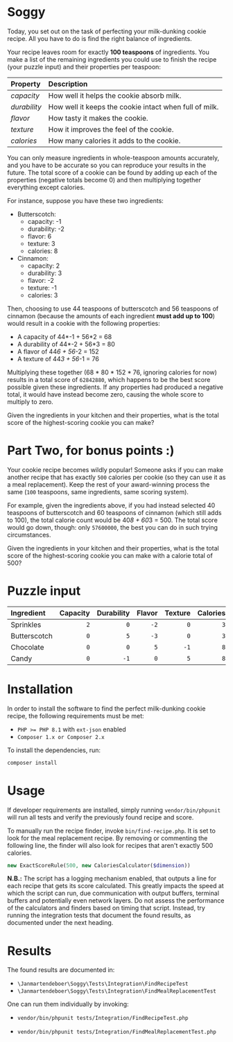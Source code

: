 # Soggy

Today, you set out on the task of perfecting your milk-dunking cookie recipe. All you have to do is find the right balance of ingredients.

Your recipe leaves room for exactly **100 teaspoons** of ingredients. You make a list of the remaining ingredients you could use to finish the recipe (your puzzle input) and their properties per teaspoon:

| Property     | Description |
|:-------------|:------------|
| *capacity*   | How well it helps the cookie absorb milk. |
| *durability* | How well it keeps the cookie intact when full of milk. |
| *flavor*     | How tasty it makes the cookie. |
| *texture*    | How it improves the feel of the cookie. |
| *calories*   | How many calories it adds to the cookie. |

You can only measure ingredients in whole-teaspoon amounts accurately, and you have to be accurate so you can reproduce your results in the future. The total score of a cookie can be found by adding up each of the properties (negative totals become 0) and then multiplying together everything except calories.

For instance, suppose you have these two ingredients:

- Butterscotch:
   - capacity: -1
   - durability: -2
   - flavor: 6
   - texture: 3
   - calories: 8
- Cinnamon:
   - capacity: 2
   - durability: 3
   - flavor: -2
   - texture: -1
   - calories: 3

Then, choosing to use 44 teaspoons of butterscotch and 56 teaspoons of cinnamon (because the amounts of each ingredient **must add up to 100**) would result in a cookie with the following properties:

- A capacity of 44*-1 + 56*2 = 68
- A durability of 44*-2 + 56*3 = 80
- A flavor of 44*6 + 56*-2 = 152
- A texture of 44*3 + 56*-1 = 76

Multiplying these together (68 * 80 * 152 * 76, ignoring calories for now) results in a total score of `62842880`, which happens to be the best score possible given these ingredients. If any properties had produced a negative total, it would have instead become zero, causing the whole score to multiply to zero.

Given the ingredients in your kitchen and their properties, what is the total score of the highest-scoring cookie you can make?

# Part Two, for bonus points :)

Your cookie recipe becomes wildly popular! Someone asks if you can make another recipe that has exactly `500` calories per cookie (so they can use it as a meal replacement). Keep the rest of your award-winning process the same (`100` teaspoons, same ingredients, same scoring system).

For example, given the ingredients above, if you had instead selected 40 teaspoons of butterscotch and 60 teaspoons of cinnamon (which still adds to 100), the total calorie count would be 40*8 + 60*3 = 500. The total score would go down, though: only `57600000`, the best you can do in such trying circumstances.

Given the ingredients in your kitchen and their properties, what is the total score of the highest-scoring cookie you can make with a calorie total of 500?

# Puzzle input

| Ingredient   | Capacity | Durability | Flavor | Texture | Calories |
|:-------------|---------:|-----------:|-------:|--------:|---------:|
| Sprinkles    | `2`      | `0`        | `-2`   | `0`     | `3`      |
| Butterscotch | `0`      | `5`        | `-3`   | `0`     | `3`      |
| Chocolate    | `0`      | `0`        | `5`    | `-1`    | `8`      |
| Candy        | `0`      | `-1`       | `0`    | `5`     | `8`      |

# Installation

In order to install the software to find the perfect milk-dunking cookie recipe,
the following requirements must be met:

- `PHP >= PHP 8.1` with `ext-json` enabled
- `Composer 1.x or Composer 2.x`

To install the dependencies, run:

```bash
composer install
```

# Usage

If developer requirements are installed, simply running `vendor/bin/phpunit` will
run all tests and verify the previously found recipe and score.

To manually run the recipe finder, invoke `bin/find-recipe.php`. It is set to
look for the meal replacement recipe. By removing or commenting the following
line, the finder will also look for recipes that aren't exactly 500 calories.

```php
new ExactScoreRule(500, new CaloriesCalculator($dimension))
```

**N.B.:** The script has a logging mechanism enabled, that outputs a line for
each recipe that gets its score calculated. This greatly impacts the speed at
which the script can run, due communication with output buffers, terminal buffers
and potentially even network layers. Do not assess the performance of the
calculators and finders based on timing that script. Instead, try running the
integration tests that document the found results, as documented under the next
heading.

# Results

The found results are documented in:

- `\Janmartendeboer\Soggy\Tests\Integration\FindRecipeTest`
- `\Janmartendeboer\Soggy\Tests\Integration\FindMealReplacementTest`

One can run them individually by invoking:

- ```bash
  vendor/bin/phpunit tests/Integration/FindRecipeTest.php
  ```
- ```bash
  vendor/bin/phpunit tests/Integration/FindMealReplacementTest.php
  ```
